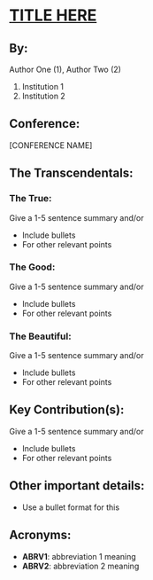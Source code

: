 # [TITLE HERE](linkhere.com)

## By: 

Author One (1), Author Two (2)

1. Institution 1
2. Institution 2

## Conference:

[CONFERENCE NAME]

## The Transcendentals:

### The True:

Give a 1-5 sentence summary and/or

- Include bullets 
- For other relevant points

### The Good:

Give a 1-5 sentence summary and/or

- Include bullets 
- For other relevant points

### The Beautiful:

Give a 1-5 sentence summary and/or

- Include bullets 
- For other relevant points

## Key Contribution(s):

Give a 1-5 sentence summary and/or

- Include bullets 
- For other relevant points


## Other important details:

- Use a bullet format for this

## Acronyms:
- **ABRV1**: abbreviation 1 meaning
- **ABRV2**: abbreviation 2 meaning